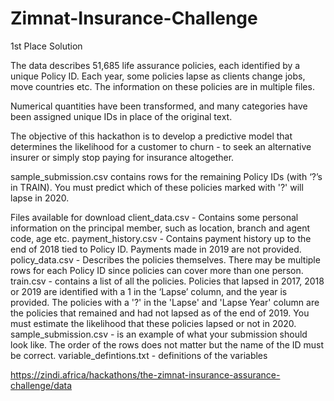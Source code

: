# Zimnat-Insurance-Challenge
1st Place Solution

The data describes 51,685 life assurance policies, each identified by a unique Policy ID. Each year, some policies lapse as clients change jobs, move countries etc. The information on these policies are in multiple files.

Numerical quantities have been transformed, and many categories have been assigned unique IDs in place of the original text.

The objective of this hackathon is to develop a predictive model that determines the likelihood for a customer to churn - to seek an alternative insurer or simply stop paying for insurance altogether.

sample_submission.csv contains rows for the remaining Policy IDs (with ‘?’s in TRAIN). You must predict which of these policies marked with '?' will lapse in 2020.

Files available for download
client_data.csv - Contains some personal information on the principal member, such as location, branch and agent code, age etc.
payment_history.csv - Contains payment history up to the end of 2018 tied to Policy ID. Payments made in 2019 are not provided.
policy_data.csv - Describes the policies themselves. There may be multiple rows for each Policy ID since policies can cover more than one person.
train.csv - contains a list of all the policies. Policies that lapsed in 2017, 2018 or 2019 are identified with a 1 in the ‘Lapse’ column, and the year is provided. The policies with a '?' in the 'Lapse' and 'Lapse Year' column are the policies that remained and had not lapsed as of the end of 2019. You must estimate the likelihood that these policies lapsed or not in 2020.
sample_submission.csv - is an example of what your submission should look like. The order of the rows does not matter but the name of the ID must be correct.
variable_defintions.txt - definitions of the variables

https://zindi.africa/hackathons/the-zimnat-insurance-assurance-challenge/data
